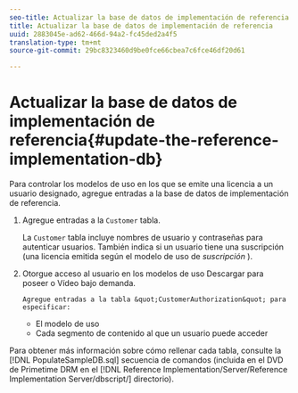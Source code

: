 ```yaml
---
seo-title: Actualizar la base de datos de implementación de referencia
title: Actualizar la base de datos de implementación de referencia
uuid: 2883045e-ad62-466d-94a2-fc45ded2a4f5
translation-type: tm+mt
source-git-commit: 29bc8323460d9be0fce66cbea7c6fce46df20d61

---
```



# Actualizar la base de datos de implementación de referencia{#update-the-reference-implementation-db}

Para controlar los modelos de uso en los que se emite una licencia a un usuario designado, agregue entradas a la base de datos de implementación de referencia.

1. Agregue entradas a la `Customer` tabla.

   La `Customer` tabla incluye nombres de usuario y contraseñas para autenticar usuarios. También indica si un usuario tiene una suscripción (una licencia emitida según el modelo de uso de *suscripción* ).

1. Otorgue acceso al usuario en los modelos de uso Descargar para poseer o Vídeo bajo demanda.

       Agregue entradas a la tabla &quot;CustomerAuthorization&quot; para especificar:
   
   * El modelo de uso
   * Cada segmento de contenido al que un usuario puede acceder

Para obtener más información sobre cómo rellenar cada tabla, consulte la [!DNL PopulateSampleDB.sql] secuencia de comandos (incluida en el DVD de Primetime DRM en el [!DNL Reference Implementation/Server/Reference Implementation Server/dbscript/] directorio).
